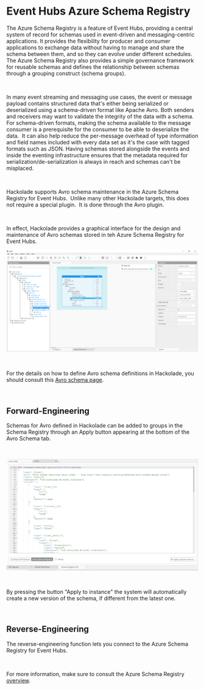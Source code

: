 # Event Hubs Azure Schema Registry

The Azure Schema Registry is a feature of Event Hubs, providing a central system of record for schemas used in event-driven and messaging-centric applications. It provides the flexibility for producer and consumer applications to exchange data without having to manage and share the schema between them, and so they can evolve under different schedules. The Azure Schema Registry also provides a simple governance framework for reusable schemas and defines the relationship between schemas through a grouping construct (schema groups).

&nbsp;

In many event streaming and messaging use cases, the event or message payload contains structured data that's either being serialized or deserialized using a schema-driven format like Apache Avro. Both senders and receivers may want to validate the integrity of the data with a schema. For schema-driven formats, making the schema available to the message consumer is a prerequisite for the consumer to be able to deserialize the data.&nbsp; It can also help reduce the per-message overhead of type information and field names included with every data set as it's the case with tagged formats such as JSON. Having schemas stored alongside the events and inside the eventing infrastructure ensures that the metadata required for serialization/de-serialization is always in reach and schemas can't be misplaced.

&nbsp;

Hackolade supports Avro schema maintenance in the Azure Schema Registry for Event Hubs.&nbsp; Unlike many other Hackolade targets, this does not require a special plugin.&nbsp; It is done through the Avro plugin. &nbsp;

&nbsp;

In effect, Hackolade provides a graphical interface for the design and maintenance of Avro schemas stored in teh Azure Schema Registry for Event Hubs.

![Event Hubs Schema Registry workspace](<lib/Avro%20workspace.png>)

&nbsp;

For the details on how to define Avro schema definitions in Hackolade, you should consult this [Avro schema page](<Avroschema.md>).

&nbsp;

## Forward-Engineering

Schemas for Avro defined in Hackolade can be added to groups in the Schema Registry through an Apply button appearing at the bottom of the Avro Schema tab.

&nbsp;

![Image](<lib/Event%20Hub%20Schema%20Registry-forward-engineering.png>)

&nbsp;

By pressing the button "Apply to instance" the system will automatically create a new version of the schema, if different from the latest one.

&nbsp;

## Reverse-Engineering

The reverse-engineering function lets you connect to the Azure Schema Registry for Event Hubs. &nbsp;

&nbsp;

For more information, make sure to consult the Azure Schema Registry [overview](<https://docs.microsoft.com/en-us/azure/event-hubs/schema-registry-overview> "target=\"\_blank\"").

&nbsp;

